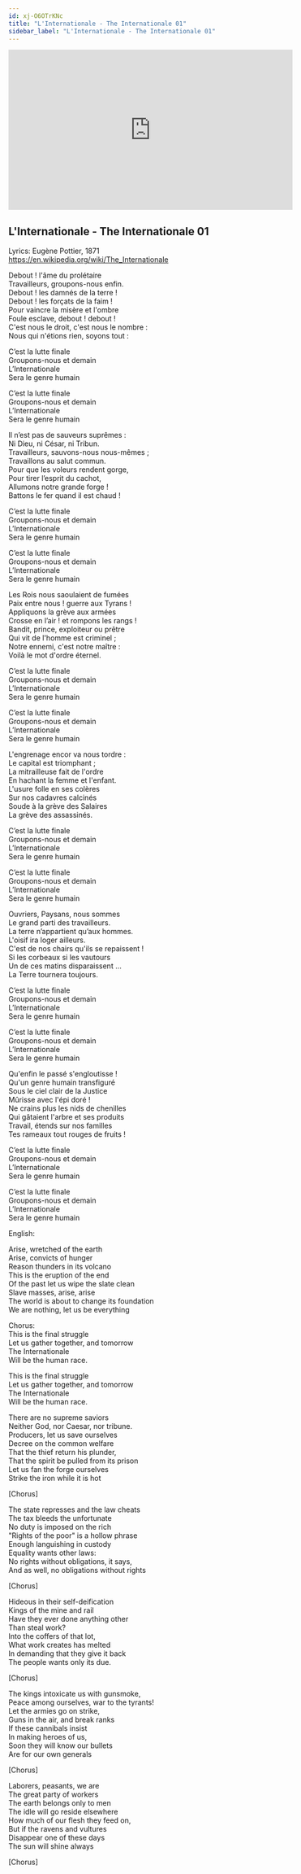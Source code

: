 ```yaml
---
id: xj-O6OTrKNc
title: "L'Internationale - The Internationale 01"
sidebar_label: "L'Internationale - The Internationale 01"
---
```


<div class="video-float-container">
  <iframe
    width="560"
    height="315"
    src="https://www.youtube.com/embed/xj-O6OTrKNc"
    title="YouTube video player"
    frameborder="0"
    allow="accelerometer; autoplay; clipboard-write; encrypted-media; gyroscope; picture-in-picture; web-share"
    referrerpolicy="strict-origin-when-cross-origin"
    allowfullscreen
  ></iframe>
</div>

## L'Internationale - The Internationale 01

Lyrics: Eugène Pottier, 1871  
https://en.wikipedia.org/wiki/The_Internationale

Debout ! l'âme du prolétaire  
Travailleurs, groupons-nous enfin.  
Debout ! les damnés de la terre !  
Debout ! les forçats de la faim !  
Pour vaincre la misère et l'ombre  
Foule esclave, debout ! debout !  
C'est nous le droit, c'est nous le nombre :  
Nous qui n'étions rien, soyons tout :

C’est la lutte finale  
Groupons-nous et demain  
L’Internationale  
Sera le genre humain

C’est la lutte finale  
Groupons-nous et demain  
L’Internationale  
Sera le genre humain

  
Il n’est pas de sauveurs suprêmes :  
Ni Dieu, ni César, ni Tribun.  
Travailleurs, sauvons-nous nous-mêmes ;  
Travaillons au salut commun.  
Pour que les voleurs rendent gorge,  
Pour tirer l’esprit du cachot,  
Allumons notre grande forge !  
Battons le fer quand il est chaud !

C’est la lutte finale  
Groupons-nous et demain  
L’Internationale  
Sera le genre humain

C’est la lutte finale  
Groupons-nous et demain  
L’Internationale  
Sera le genre humain

  
Les Rois nous saoulaient de fumées  
Paix entre nous ! guerre aux Tyrans !  
Appliquons la grève aux armées  
Crosse en l’air ! et rompons les rangs !  
Bandit, prince, exploiteur ou prêtre  
Qui vit de l'homme est criminel ;  
Notre ennemi, c'est notre maître :  
Voilà le mot d'ordre éternel.

C’est la lutte finale  
Groupons-nous et demain  
L’Internationale  
Sera le genre humain

C’est la lutte finale  
Groupons-nous et demain  
L’Internationale  
Sera le genre humain

  
L'engrenage encor va nous tordre :  
Le capital est triomphant ;  
La mitrailleuse fait de l'ordre  
En hachant la femme et l'enfant.  
L'usure folle en ses colères  
Sur nos cadavres calcinés  
Soude à la grève des Salaires  
La grève des assassinés.

C’est la lutte finale  
Groupons-nous et demain  
L’Internationale  
Sera le genre humain

C’est la lutte finale  
Groupons-nous et demain  
L’Internationale  
Sera le genre humain

  
Ouvriers, Paysans, nous sommes  
Le grand parti des travailleurs.  
La terre n’appartient qu’aux hommes.  
L'oisif ira loger ailleurs.  
C'est de nos chairs qu'ils se repaissent !  
Si les corbeaux si les vautours  
Un de ces matins disparaissent …  
La Terre tournera toujours.

C’est la lutte finale  
Groupons-nous et demain  
L’Internationale  
Sera le genre humain

C’est la lutte finale  
Groupons-nous et demain  
L’Internationale  
Sera le genre humain

  
Qu'enfin le passé s'engloutisse !  
Qu'un genre humain transfiguré  
Sous le ciel clair de la Justice  
Mûrisse avec l'épi doré !  
Ne crains plus les nids de chenilles  
Qui gâtaient l'arbre et ses produits  
Travail, étends sur nos familles  
Tes rameaux tout rouges de fruits !

C’est la lutte finale  
Groupons-nous et demain  
L’Internationale  
Sera le genre humain

C’est la lutte finale  
Groupons-nous et demain  
L’Internationale  
Sera le genre humain

English:

Arise, wretched of the earth  
Arise, convicts of hunger  
Reason thunders in its volcano  
This is the eruption of the end  
Of the past let us wipe the slate clean  
Slave masses, arise, arise  
The world is about to change its foundation  
We are nothing, let us be everything

Chorus:  
This is the final struggle  
Let us gather together, and tomorrow  
The Internationale  
Will be the human race.

This is the final struggle  
Let us gather together, and tomorrow  
The Internationale  
Will be the human race.

  
There are no supreme saviors  
Neither God, nor Caesar, nor tribune.  
Producers, let us save ourselves  
Decree on the common welfare  
That the thief return his plunder,  
That the spirit be pulled from its prison  
Let us fan the forge ourselves  
Strike the iron while it is hot

[Chorus]

The state represses and the law cheats  
The tax bleeds the unfortunate  
No duty is imposed on the rich  
"Rights of the poor" is a hollow phrase  
Enough languishing in custody  
Equality wants other laws:  
No rights without obligations, it says,  
And as well, no obligations without rights

[Chorus]

Hideous in their self-deification  
Kings of the mine and rail  
Have they ever done anything other  
Than steal work?  
Into the coffers of that lot,  
What work creates has melted  
In demanding that they give it back  
The people wants only its due.

[Chorus]

The kings intoxicate us with gunsmoke,  
Peace among ourselves, war to the tyrants!  
Let the armies go on strike,  
Guns in the air, and break ranks  
If these cannibals insist  
In making heroes of us,  
Soon they will know our bullets  
Are for our own generals

[Chorus]

Laborers, peasants, we are  
The great party of workers  
The earth belongs only to men  
The idle will go reside elsewhere  
How much of our flesh they feed on,  
But if the ravens and vultures  
Disappear one of these days  
The sun will shine always

[Chorus]
